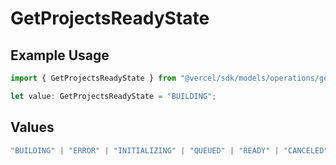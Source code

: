# GetProjectsReadyState

## Example Usage

```typescript
import { GetProjectsReadyState } from "@vercel/sdk/models/operations/getprojects.js";

let value: GetProjectsReadyState = "BUILDING";
```

## Values

```typescript
"BUILDING" | "ERROR" | "INITIALIZING" | "QUEUED" | "READY" | "CANCELED"
```